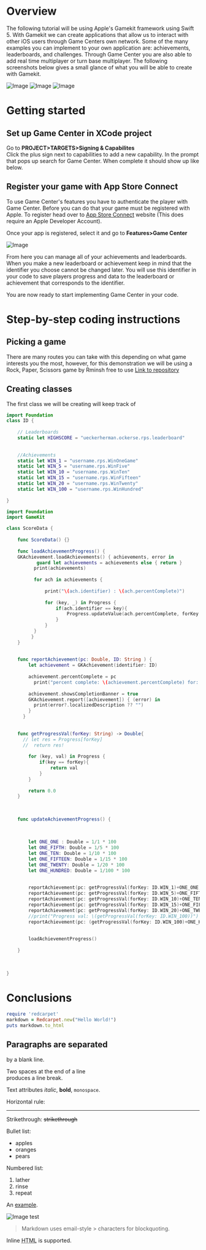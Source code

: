 Overview
=======
The following tutorial will be using Apple's Gamekit framework using Swift 5. With Gamekit we can create applications that allow us to interact with other iOS users through Game Centers own network. Some of the many examples you can implement to your own application are: achievements, leaderboards, and challenges. Through Game Center you are also able to add real time multiplayer or turn base multiplayer. The following screenshots below gives a small glance of what you will be able to create with Gamekit. 

![Image](doc/menu_screen_50_1_50.png "Main Menu") ![Image](doc/achievements_screen_50_1_50.png "Achievement Screen") ![Image](doc/leaderboards_screen_50_1_50.png "Leaderboard Screen") 


Getting started
=======

Set up Game Center in XCode project
----
Go to <b>PROJECT>TARGETS>Signing & Capabilites</b><br />
Click the plus sign next to capabilities to add a new capability. In the prompt that pops up search for Game Center. When complete it should show up like below.


Register your game with App Store Connect
----
To use Game Center's features you have to authenticate the player with Game Center. Before you can do that your game must be registered with Apple. To register head over to [App Store Connect](https://appstoreconnect.apple.com) website (This does require an Apple Developer Account). 


Once your app is registered, select it and go to <b>Features>Game Center</b>

![Image](doc/appstoreGC.png "App Store Game Center")

From here you can manage all of your achievements and leaderboards. When you make a new leaderboard or achievement keep in mind that the identifier you choose cannot be changed later. You will use this identifier in your code to save players progress and data to the leaderboard or achievement that corresponds to the identifier.

You are now ready to start implementing Game Center in your code.

Step-by-step coding instructions
=======

Picking a game
----
There are many routes you can take with this depending on what game interests you the most, however, for this demonstration we will be using a Rock, Paper, Scissors game by Rminsh free to use [Link to repository](https://github.com/Rminsh/RPS)


Creating classes
----

The first class we will be creating will keep track of 

```swift
import Foundation
class ID {
    
    // Leaderboards
    static let HIGHSCORE = "ueckerherman.ockerse.rps.leaderboard"
    
    
    //Achievements
    static let WIN_1 = "username.rps.WinOneGame"
    static let WIN_5 = "username.rps.WinFive"
    static let WIN_10 = "username.rps.WinTen"
    static let WIN_15 = "username.rps.WinFifteen"
    static let WIN_20 = "username.rps.WinTwenty"
    static let WIN_100 = "username.rps.WinHundred"
    
}
```
```swift
import Foundation
import GameKit

class ScoreData {
    
    func ScoreData() {}
    
    func loadAchievementProgress() {
    GKAchievement.loadAchievements() { achievements, error in
           guard let achievements = achievements else { return }
          print(achievements)
          
          for ach in achievements {
            
              print("\(ach.identifier) : \(ach.percentComplete)")
              
              for (key, _) in Progress {
                  if(ach.identifier == key){
                      Progress.updateValue(ach.percentComplete, forKey: ach.identifier)
                  }
              }
          }
         }
    }
    
    
    func reportAchievement(pc: Double, ID: String ) {
        let achievement = GKAchievement(identifier: ID)
          
        achievement.percentComplete = pc
          print("percent complete: \(achievement.percentComplete) for: \(ID)")
    
        achievement.showsCompletionBanner = true
        GKAchievement.report([achievement]) { (error) in
          print(error?.localizedDescription ?? "")
        }
      }
    
    
    func getProgressVal(forKey: String) -> Double{
      // let res = Progress[forKey]
      //  return res!
        
        for (key, val) in Progress {
            if(key == forKey){
                return val
            }
        }
        
        return 0.0
    }
    
    
    
    func updateAchievementProgress() {
     
        
        
        let ONE_ONE : Double = 1/1 * 100
        let ONE_FIFTH: Double = 1/5 * 100
        let ONE_TEN: Double = 1/10 * 100
        let ONE_FIFTEEN: Double = 1/15 * 100
        let ONE_TWENTY: Double = 1/20 * 100
        let ONE_HUNDRED: Double = 1/100 * 100
        
       
        reportAchievement(pc: getProgressVal(forKey: ID.WIN_1)+ONE_ONE, ID: ID.WIN_1)
        reportAchievement(pc: getProgressVal(forKey: ID.WIN_5)+ONE_FIFTH, ID: ID.WIN_5)
        reportAchievement(pc: getProgressVal(forKey: ID.WIN_10)+ONE_TEN, ID: ID.WIN_10)
        reportAchievement(pc: getProgressVal(forKey: ID.WIN_15)+ONE_FIFTEEN, ID: ID.WIN_15)
        reportAchievement(pc: getProgressVal(forKey: ID.WIN_20)+ONE_TWENTY, ID: ID.WIN_20)
        //print("Progress val: \(getProgressVal(forKey: ID.WIN_100))")
        reportAchievement(pc: (getProgressVal(forKey: ID.WIN_100)+ONE_HUNDRED), ID: ID.WIN_100)
    
        
        loadAchievementProgress()
        
    }
    
    
    
}
```

Conclusions
=======

```ruby
require 'redcarpet'
markdown = Redcarpet.new("Hello World!")
puts markdown.to_html
```

Paragraphs are separated
-----------
by a blank line.


Two spaces at the end of a line  
produces a line break.

Text attributes _italic_, 
**bold**, `monospace`.

Horizontal rule:


---
Strikethrough:
~~strikethrough~~

Bullet list:

  * apples
  * oranges
  * pears

Numbered list:

  1. lather
  2. rinse
  3. repeat

An [example](http://example.com).

![Image](Icon-pictures.png "icon")
test

> Markdown uses email-style > characters for blockquoting.

Inline <abbr title="Hypertext Markup Language">HTML</abbr> is supported.
